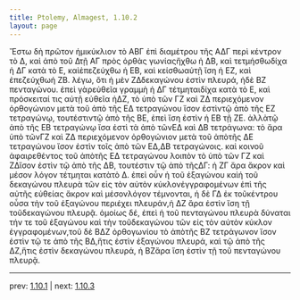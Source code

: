 ```yaml
---
title: Ptolemy, Almagest, 1.10.2
layout: page
---
```


Ἔστω δὴ πρῶτον ἡμικύκλιον τὸ ΑΒΓ ἐπὶ διαμέτρου τῆς ΑΔΓ περὶ κέντρον τὸ Δ, καὶ ἀπὸ τοῦ Δτῇ ΑΓ πρὸς ὀρθὰς γωνίαςἤχθω ἡ ΔΒ, καὶ τετμήσθωδίχα ἡ ΔΓ κατὰ τὸ Ε, καὶἐπεζεύχθω ἡ ΕΒ, καὶ κείσθωαὐτῇ ἴση ἡ ΕΖ, καὶ ἐπεζεύχθωἡ ΖΒ. λέγω, ὅτι ἡ μὲν ΖΔδεκαγώνου ἐστὶν πλευρά, ἡδὲ ΒΖ πενταγώνου. ἐπεὶ γὰρεὐθεῖα γραμμὴ ἡ ΔΓ τέτμηταιδίχα κατὰ τὸ Ε, καὶ πρόσκειταί τις αὐτῇ εὐθεῖα ἡΔΖ, τὸ ὑπὸ τῶν ΓΖ καὶ ΖΔ περιεχόμενον ὀρθογώνιον μετὰ τοῦ ἀπὸ τῆς ΕΔ τετραγώνου ἴσον ἐστὶντῷ ἀπὸ τῆς ΕΖ τετραγώνῳ, τουτέστιντῷ ἀπὸ τῆς ΒΕ, ἐπεὶ ἴση ἐστὶν ἡ ΕΒ τῇ ΖΕ. ἀλλὰτῷ ἀπὸ τῆς ΕΒ τετραγώνῳ ἴσα ἐστὶ τὰ ἀπὸ τῶνΕΔ καὶ ΔΒ τετράγωνα: τὸ ἄρα ὑπὸ τῶνΓΖ καὶ ΖΔ περιεχόμενον ὀρθογώνιον μετὰ τοῦ ἀπὸτῆς ΔΕ τετραγώνου ἴσον ἐστὶν τοῖς ἀπὸ τῶν ΕΔ,ΔΒ τετραγώνοις. καὶ κοινοῦ ἀφαιρεθέντος τοῦ ἀπὸτῆς ΕΔ τετραγώνου λοιπὸν τὸ ὑπὸ τῶν ΓΖ καὶ ΖΔἴσον ἐστὶν τῷ ἀπὸ τῆς ΔΒ, τουτέστιν τῷ ἀπὸ τῆςΔΓ: ἡ ΖΓ ἄρα ἄκρον καὶ μέσον λόγον τέτμηται κατὰτὸ Δ. ἐπεὶ οὖν ἡ τοῦ ἑξαγώνου καὶἡ τοῦ δεκαγώνου πλευρὰ τῶν εἰς τὸν αὐτὸν κύκλονἐγγραφομένων ἐπὶ τῆς αὐτῆς εὐθείας ἄκρον καὶ μέσονλόγον τέμνονται, ἡ δὲ ΓΔ ἐκ τοῦκέντρου οὖσα τὴν τοῦ ἑξαγώνου περιέχει πλευράν,ἡ ΔΖ ἄρα ἐστὶν ἴση τῇ τοῦδεκαγώνου πλευρᾷ. ὁμοίως δέ, ἐπεὶ ἡ τοῦ πενταγώνου πλευρὰ δύναται τήν τε τοῦ ἑξαγώνου καὶ τὴν τοῦδεκαγώνου τῶν εἰς τὸν αὐτὸν κύκλον ἐγγραφομένων,τοῦ δὲ ΒΔΖ ὀρθογωνίου τὸ ἀπὸτῆς ΒΖ τετράγωνον ἴσον ἐστὶν τῷ τε ἀπὸ τῆς ΒΔ,ἥτις ἐστὶν ἑξαγώνου πλευρά, καὶ τῷ ἀπὸ τῆς ΔΖ,ἥτις ἐστὶν δεκαγώνου πλευρά, ἡ ΒΖἄρα ἴση ἐστὶν τῇ τοῦ πενταγώνου πλευρᾷ.

---

prev: [1.10.1](../1.10.1/) | next: [1.10.3](../1.10.3/)

